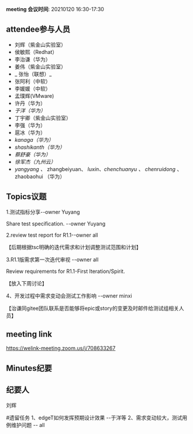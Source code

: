 **meeting 会议时间**: 20210120 16:30-17:30

## attendee参与人员
- 刘辉（紫金山实验室）
-  侯敏熙（Redhat） 
- 李治谦（华为） 
-  姜伟（紫金山实验室） 
- _ 张怡（联想）_ 
- 张阿利（中软）
- 李媛媛（中软）
- 孟璞辉(VMware) 
- 许丹（华为）
-  _于洋（华为）_   
-  丁宇卿（紫金山实验室）
-   李强（华为） 
-  扈冰（华为） 
-    _kanaga（华为）_  
-  _shashikanth（华为）_ 
-  _蔡舒豪（华为）_ 
-  _徐军杰（九州云）_ 
- _yangyang 、_ zhangbeiyuan、 _luxin、chenchuanyu 、_  _chenruidong_ 、 zhaobaohui   （华为）

## Topics议题

1.测试指标分享--owner Yuyang

Share test specification. --owner Yuyang


2.review test report for R1.1--owner all

【后期根据tsc明确的迭代需求和计划调整测试范围和计划】

3.R1.1版需求第一次迭代审视 --owner all

Review requirements for R1.1-First Iteration/Spirit.

【放入下周讨论】

4、开发过程中需求变动会测试工作影响 --owner minxi

【治谦同gitee团队联系是否能够将epic或story的变更及时邮件给测试组相关人员】

## meeting link
https://welink-meeting.zoom.us/j/708633267

## Minutes纪要
## 纪要人
刘辉

#遗留任务
1、edgeT如何发挥预期设计效果 --于洋等
2、需求变动较大，测试用例维护问题 -- all
